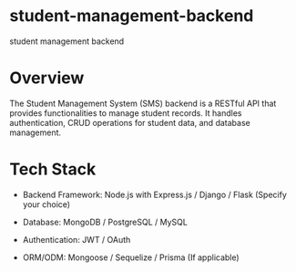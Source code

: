 # student-management-backend
student management backend
# Overview

The Student Management System (SMS) backend is a RESTful API that provides functionalities to manage student records. It handles authentication, CRUD operations for student data, and database management.
# Tech Stack

* Backend Framework: Node.js with Express.js / Django / Flask (Specify your choice)

* Database: MongoDB / PostgreSQL / MySQL

* Authentication: JWT / OAuth

* ORM/ODM: Mongoose / Sequelize / Prisma (If applicable)
